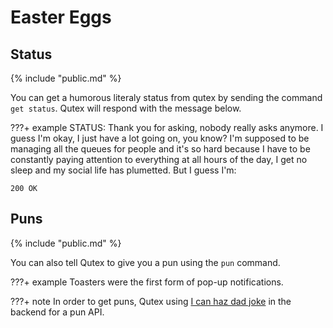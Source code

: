 # Easter Eggs

## Status

{% include "public.md" %}

You can get a humorous literaly status from qutex by sending the command `get status`. Qutex will respond with the message below.

???+ example
    STATUS: Thank you for asking, nobody really asks anymore. I guess I'm okay, I just have a lot going on, you know? I'm supposed to be managing all the queues for people and it's so hard because I have to be constantly paying attention to everything at all hours of the day, I get no sleep and my social life has plumetted. But I guess I'm:<br>

    200 OK

## Puns

{% include "public.md" %}

You can also tell Qutex to give you a pun using the `pun` command.

???+ example
    Toasters were the first form of pop-up notifications.

???+ note
    In order to get puns, Qutex using [I can haz dad joke](https://icanhazdadjoke.com/) in the backend for a pun API.
